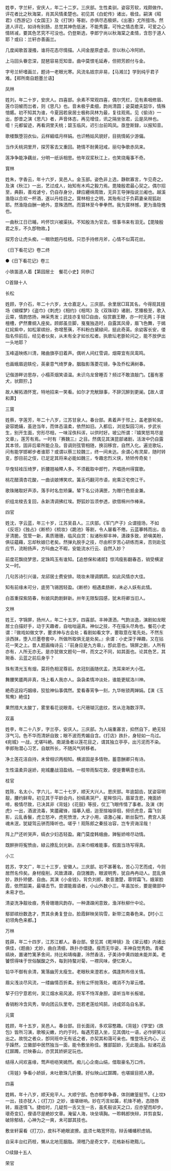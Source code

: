 <!-- { "loadSidebar": true } -->
姓李，字兰轩，安庆人，年二十二岁。三庆部。生性柔驯，姿容芳软，戏颇做作。评花者比之秋海棠，肖其风情柔楚也。初见其《白蛇传》诸出，极佳。嗣演《昭君》《西游记》《女国王》及《打饼》等剧，亦俱尽态极妍。《出塞》尤所擅场。然道人评花，如诗有别肠，总觉其神色低迷，不能秀露，可怜之情态愈深，可爱之心情转减，要其色艺究不可没也。仍登斯选，李郎宁尚以秋海棠之柔情，含怨于道人耶？或曰：兰轩亦善画兰。

几度闻歌首漫搔，谁将花态尽情描。人间金屋原虚语，奈以秋心冷阿娇。

上马回头眷恋深，琵琶容易觅知音。曲中莫恨毛延寿，但把芳颜付与金。

字号兰轩嗜画兰，题诗一老眼光寒。风流名妓宗非易，【马湘兰】学到纯乎君子难。【郑所南自题墨兰语】


凤林

姓刘，年二十岁，安庆人。四喜部。余素不常观四喜，偶尔凭栏，见有素咽修眉、莲巾羽帔而岀者，则《思凡》也。音未极乎柔细，韵尚清圆；姿莫媲夫韶华，情殊愔嬺。初不知其为谁，今夏因若泉居士极称凤林为最，复往观焉。见《偷诗》一出，卽昔之演《思凡》者，声音体态，再见增佳，讯之隔坐张君，云是凤林也。噫！元都留迹，再看洞里夭桃；碧玉临风，迟引台前鸣凤。亟登斯録，以报知音。

歌楼飘堕羽衣仙，云样絪缊月样娟。也识畅姑风貌好，目挑情妬少游偏。

当作夭桃洞里开，探芳客去又重回。艳情不耐黄冠戒，丽句争歌赤凤来。

莲净争能净藕丝，分明一纸诉相思。他年双浆秋江上，也笑烧庵事不奇。


寳林

姓朱，字香云，年十六岁，吴邑人。金玉部。姿色非上选，静默寡言，乍见奇之。及演《秋江》一出，艺过成人，始知有木鸡之毅力焉。毘陵殷君最心契之。偶尔招至，典斟，善戏谑兮，仍自存身分，肆应纒绵周致，无异王导弹指说兰阇也。越溪渔隐以合欢一杯酒，遂以丹桂目之。寳林相士之明，其殆有过于负羁妻亲观狐赵耶。然渔隐自酬一絶外，意殊洒然。而寳林至今拳拳然。我为寳林憾，更为渔隐愧也。

一曲秋江日已晡，吟怀饮兴被渠扶。不知殷浩为官去，怪事书来有泪无。【毘陵殷君之东，不久卽物故。】

探芳合让虎头痴，一眼欣题丹桂枝。只恐手持修月斧，心情不似罥花丝。

《日下看花记》卷二终


●《日下看花记》卷三

小铁笛道人着【第园居士　餐花小史】同叅订


○首録十人


长松

姓顾，字介石，年二十六岁，太仓嘉定人。三庆部。余里居□耳其名，今得观其擅场《蝴蝶梦》《盗巾》《刺虎》《相约》《相骂》及《双珠球》诸剧，艺臻极至，歌入云霄，情韵悠扬，神采秀发；武技亦复轻□自由，俗赏霸王鞭，亦一时无两；手拨檀槽，俨然曹纲入座矣。顾郎虽旦脚，戛戛独造时，自露其风骨，眉飞色舞，于嫣红姹紫中，如松翠缤纷，弥增葱蒨，不料粉白黛緑间，挺此奇英。余幼客长安，偻指名伶前后，经见者伙矣，从未有全才如长松者。执歌坛老斵轮问之，能不放伊出一头地耶？

玉峰遥映练川清，赌曲旗亭旧着声。偶听人间红雪调，烟霄宜有凤鸾鸣。

也画蛾眉逈轶伦，英豪意气绮罗身。胭脂影落菱花镜，争及乔松满树春。

记偕游畔访思存，小榻茶烟笑语温。未识乌龙曾睡否？频过不敢浪敲门。【蓄有塞犬，状颇狞。】

故人解拓酒怀宽，特地招来一笑看。如尔才充觥録事，不辞沉醉到更阑。【故人谓和葊】


三寳

姓蔡，字莲芳，年二十八岁，江苏甘泉人。春台部。素着声于邗上，盖老斵轮矣。姿容姽婳，虽逊当年，而体态温柔，依然如旧。入都后，浏览梨园习尚，步武长生，别开生面，穷形尽相，一味淫佚科诨，以供时好。坡公所谓：『嬉笑怒骂尽是文章』，莲芳有焉。一时有『赛魏三』之目。然偶见其演昆部诸剧，活泼中仍自露其本领，固非后辈所能企及。音调则弦管相随，换羽移宫，自然入化。遍览歌坛，问有能学邯郸步者谁耶？或谓以蔡三较魏三，终一间未达。余谓心有灵犀，随时转变，卽目前之伎，已足定其将来必能如魏三，专趣忠烈义侠，矫矫传奇矣！

华曳轻袿压绮罗，折腰翘袖殢人多。不须截取中郎竹，齐唱扬州得寳歌。

桃花醋滴杏花酸，一曲谈娘博笑欢。簧舌巧翻河市语，宛乘泛宅傍江干。

歌珠赌取好声添，落手时名忽矫廉。辇下名公诗满匣，为赠行色抵金兼。

织组龙梭去复回，永新清调拂红埃。野狐妙旨须参透，欲借棉州作棒来。


四官

姓沈，字云蓝，年三十岁，江苏吴县人。三庆部。《军门产子》众谓擅场，不如《反诳》《独占》《断桥》《梳妆》《跪池》等剧，令人屡看不倦。云蓝搴帏而出，齿牙清脆，弦管一新，素质珊珊，临风自赏：拟诸秋柳丰神，潇疎多致，娇嗔美盼，俱征藴藉，忘却秋娘巳老矣。然弹丸脱手之技，尽由积岁苦心研练而来，否则赴弦应节，流盼扬声，方呌曲之不暇，安能流水行云、自然入妙？

前度花飘绕梦思，定珠鸣玉有谁知。【追想保和诸郎】惊鸿瘦影翻春态，销受横波又一时。

几句苏诗引兴谐，龙邱居士费安排。晓妆未理调鹦鹉，如此风情亦大佳。

知有前缘未可分，底劳飞锡困轻盈。《断桥》相遇柔肠断，未必人妖有此情。

白首重探紫陌春，秋娘风韵剧鲜新。卅年无限梨园感，犹未将卿当旧人。


文林

姓王，字锦屏，扬州人，年二十五岁。四喜部。丰神潇洒，气韵淡逸，演剧如龙眠居士白描好手，动于天趣者，自咄咄逼真。神似之技，不在描头尽角也。餐花小史谓：『做戏如做文字，要求神与古会处；看剧如看文字，要取意在笔先处。不然东涂西抹，堕入烂墨卷套中，所做所取俱无是处矣。』余谓：小史深于禅趣，又在拈花一笑之上。昔人题画梅诗云：『前身应是九方皋』，卽此意也。锦屏之剧，人所有亦有，人所无亦无。是亦犹做文题句一样，而文之不同，如其面也。论其色艺，其琬香、云蓝之前后身乎？

珠有清光玉有烟，莫将色相泥尊前。衣冠刻画随优孟，洗耳来听大小弦。

舞腰笑靥两非真，场上看人我亦人。袅袅柔情冲淡处，谁能更赋洛川神。

絶奇这段巧姻缘，狡狯神仙事偶然。爱看春宵争一刻，九华帐锁两婵娟。【演《玉鸳鸯》絶佳】

果然措大太酸丁，雾里看花说眼青。七尺珊瑚沉底纹，苦从沧海数浮萍。


双喜

姓李，年二十八岁，字兰亭，安庆人。三庆部。为人端重寡言，抑然自下，絶无轻浮气习。色不华而清妍自致；眼不波而秀媚自含。《打店》跌扑，身轻如一鸟过。《宛城》一战，尤堪呌絶。南湖渔者以莲花目之，谓其独立亭亭，出污泥而不染。李郎殆潜心习艺，自献所长，不随风气转移者。

净土莲花洁自持，未曾相识两相知。横波固是多情物，蓄意酬卿只有诗。

生性温柔异逞娇，宛城鏖战泪盈绡。一枝带雨梨花致，便是曹瞒意也消。


桂官

姓陈，名太小，字六儿，年二十七岁，顺天大兴人。恩庆部。年逾韶齿，犹姿容明靓，腰约鲜卑。初见其于平龄会内，扮缟素哭尸，星眸惊闪，眉翠含悲，掩面娇啼，极情尽致，已决其非《背娃》《花鼓》等技，仅工飞眼传情了事者。及演《刺虎》一出，酒波流毒，笑靥藏锋，描摹入细，迨至揎袖徘徊，频侦虎息，霜飞剑影，云乱香鬟，虎立怒冲，虎死愤泄，大才小用，语激心摧，断丝裂竹。费宫人英魂未泯，犹疑驾云骈而降听也。嗟乎！观陈郎之秦技冶容，岂专资诲淫哉！

阵上尸还听哭声，缟衣少妇态轻盈。雍门莫度韩蛾曲，亸髻娇啼尽动情。

既醉拚将寃愤由，緑云撩乱剑光新。古来巾帼难能事，假面当场写得真。


小三

姓苏，字文广，年三十三岁，安徽人。三庆部。初不甚著名，苦心习艺而成，今则居然名伶矣。身材瘦削，风致潇疎，自饶雅韵，眼波明秀，犹自冉冉动人。昆乱俱妙，跌扑矫健、自由。其演《小金钱》，背负刘郎，歌音激楚，蓉锷霜飞，娥翠脸霞，依然韶美，最堪击节。尝谓能眉语者，小山外数小三。年虽加长，要是徽部中未易才也。

清姿洗净靓妆痕，秀骨珊珊风韵存。一种潇疎闲意致，渔洋秋柳什中论。

鄢郢缤纷数逸才，贾其余勇复登台。脸霞鲜映吴钩雪，新带江南春色来。【时小三初领角色来都。】


万林

姓薛，年二十四岁，江苏江都人。春台部。曾见其《乾坤镜》及《翠云楼》内诸出俱佳，《题曲》尤妙，曲白清细，跌扑亦儇捷。瘦而无华姿，丰神自觉秀韵。青裙缟袂，置诸竹篱茅舍间，持比和靖梅妻，泠然香洁，子美诗中黄四娘未能并美。老饕惯得味于世俗醎酸之外，每到持螯对菊，一襟风味，便忆斯人。

铅华不御有余清，篱落幽芳太瘦生。老眼秋来澄若水，偶逢荆布倍关情。

眉尖浅淡尽风流，一缕幽情百折柔。别有尘怀抛落处，魂消不为翠云楼。

挈子归宁意若何，吴江烟水易风波。将军不恃浑身胆，请听当年长板坡。

香销粉冷含风秀，举向团云队里夸。岂若老莲绘鸠鹄，诗成郊岛自名家。


元寳

姓顾，年十五岁，吴邑人。春台部。目长面阔，多欢容憨趣。《背娃》《学堂》《跌包》皆所习演，歌喉尖嫩，灼灼于时。每遇芳筵入坐，见其偶吐一语，必作姸笑以出之。故悦之者众，卽同班中无有诋之者，亦契其和蔼可亲也。惟登场无内心，近乎躁然，立徽部中居然独当一面，能令敷坐称佳。雅部韶龄，无此能品。拟诸花品红踯躅，烂映春山，亦赏其娇姸足玩也。

结得人间欢喜缘，莺声呖呖笑嫣然。痴儿心企南山绢，借取豪名万口传。

《背娃》争看小娇妖，未吐歌珠几折腰。好似映山红踯躅，也堪娱目把人撩。


四喜

姓韩，年十八岁，顺天宛平人。大顺宁部。色亦郁李争春，体则嫩篁挺节。《上坟》一出，技亦犹人；《打刀》之妙，谁堪继响。妙在巧言如簧，机锋不絶，态随唇转，眉逐情飞。捷给时，几疑剪一舌又生一舌，虽炙毂谈天之口，应亦望而却步。瓌奇变幻，俚语尽是絶妙文章。淹留人海，块垒填胸。一聆韩郎快辩，并剪哀梨，破除郁结，心神为之一爽，未可鄙其技也。

敷坐轩渠看《打刀》，皮科不絶眼波撩。底须七略宽怀抱，辩舌幡幡积虑销。

自采丰台红药枝，懒从北地觅胭脂。滑稽乃是奇文字，花格新标艳黠儿。


○续録十五人


荣官

